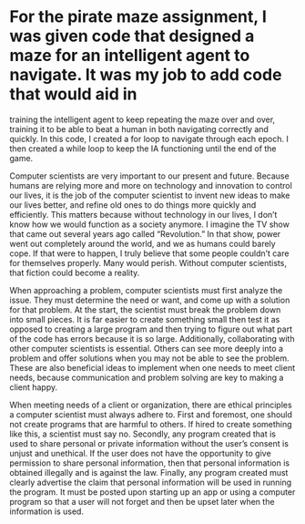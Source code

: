 # For the pirate maze assignment, I was given code that designed a maze for an intelligent agent to navigate. It was my job to add code that would aid in
training the intelligent agent to keep repeating the maze over and over, training it to be able to beat a human in both navigating correctly and quickly.
In this code, I created a for loop to navigate through each epoch. I then created a while loop to keep the IA functioning until the end of the game.

Computer scientists are very important to our present and future. Because humans are relying more and more on technology and innovation to control our
lives, it is the job of the computer scientist to invent new ideas to make our lives better, and refine old ones to do things more quickly and efficiently.
This matters because without technology in our lives, I don’t know how we would function as a society anymore. I imagine the TV show that came out several
years ago called “Revolution.” In that show, power went out completely around the world, and we as humans could barely cope. If that were to happen, I 
truly believe that some people couldn’t care for themselves properly. Many would perish. Without computer scientists, that fiction could become a reality.

When approaching a problem, computer scientists must first analyze the issue. They must determine the need or want, and come up with a solution for that
problem. At the start, the scientist must break the problem down into small pieces. It is far easier to create something small then test it as opposed to
creating a large program and then trying to figure out what part of the code has errors because it is so large. Additionally, collaborating with other
computer scientists is essential. Others can see more deeply into a problem and offer solutions when you may not be able to see the problem. These are also
beneficial ideas to implement when one needs to meet client needs, because communication and problem solving are key to making a client happy.

When meeting needs of a client or organization, there are ethical principles a computer scientist must always adhere to. First and foremost, one should not
create programs that are harmful to others. If hired to create something like this, a scientist must say no. Secondly, any program created that is used to
share personal or private information without the user’s consent is unjust and unethical. If the user does not have the opportunity to give permission to
share personal information, then that personal information is obtained illegally and is against the law. Finally, any program created must clearly
advertise the claim that personal information will be used in running the program. It must be posted upon starting up an app or using a computer program so
that a user will not forget and then be upset later when the information is used.
